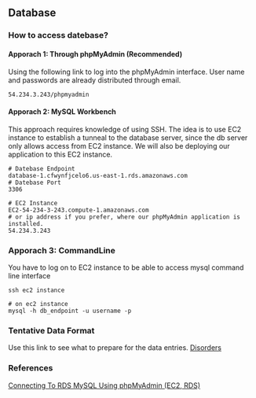 ## Database

### How to access datebase?

#### Apporach 1: Through phpMyAdmin (Recommended)
Using the following link to log into the phpMyAdmin interface. User name and passwords are already distributed through email.
```
54.234.3.243/phpmyadmin
```

#### Apporach 2: MySQL Workbench
This approach requires knowledge of using SSH. The idea is to use EC2 instance to establish a tunneal to the database server, since the db server only allows access from EC2 instance. We will also be deploying our application to this EC2 instance.
```
# Datebase Endpoint
database-1.cfwynfjcelo6.us-east-1.rds.amazonaws.com
# Datebase Port
3306

# EC2 Instance
EC2-54-234-3-243.compute-1.amazonaws.com
# or ip address if you prefer, where our phpMyAdmin application is installed.
54.234.3.243
```

### Apporach 3: CommandLine
You have to log on to EC2 instance to be able to access mysql command line interface
```
ssh ec2 instance

# on ec2 instance
mysql -h db_endpoint -u username -p
```

### Tentative Data Format
Use this link to see what to prepare for the data entries. [Disorders](https://docs.google.com/spreadsheets/d/1muYR-7ORx3vh3DgpiPlZzDNwvdzKJ9aF_BFvDGwp5M0/edit#gid=0)

### References
[Connecting To RDS MySQL Using phpMyAdmin (EC2, RDS)](https://www.youtube.com/watch?v=Bz-4wTGD2_Q)
